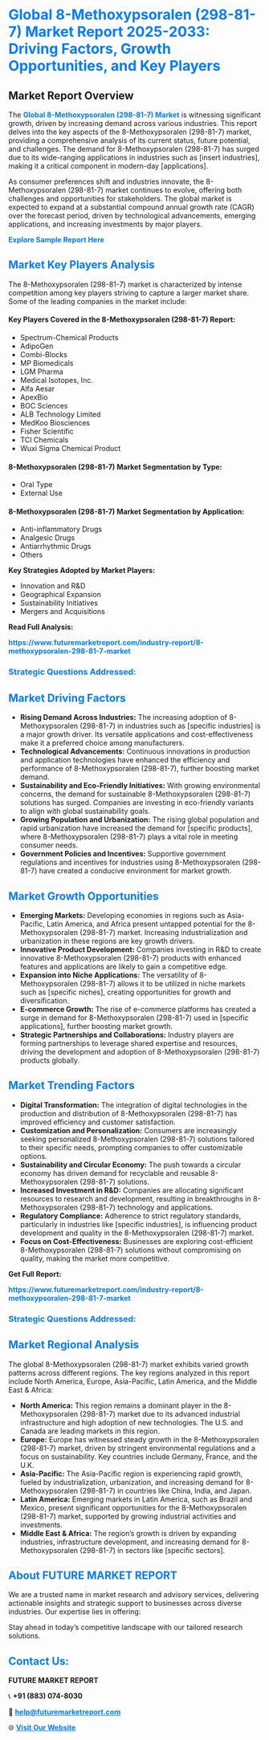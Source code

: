 <h1 style="color: #007BFF;">Global 8-Methoxypsoralen (298-81-7) Market Report 2025-2033: Driving Factors, Growth Opportunities, and Key Players</h1>

<section id="overview">
<h2>Market Report Overview</h2>
<p>The <a href="https://www.futuremarketreport.com/industry-report/8-methoxypsoralen-298-81-7-market" style="color: #007BFF; text-decoration: none;"><strong>Global 8-Methoxypsoralen (298-81-7) Market</strong></a> is witnessing significant growth, driven by increasing demand across various industries. This report delves into the key aspects of the 8-Methoxypsoralen (298-81-7) market, providing a comprehensive analysis of its current status, future potential, and challenges. The demand for 8-Methoxypsoralen (298-81-7) has surged due to its wide-ranging applications in industries such as [insert industries], making it a critical component in modern-day [applications].</p>
<p>As consumer preferences shift and industries innovate, the 8-Methoxypsoralen (298-81-7) market continues to evolve, offering both challenges and opportunities for stakeholders. The global market is expected to expand at a substantial compound annual growth rate (CAGR) over the forecast period, driven by technological advancements, emerging applications, and increasing investments by major players.</p>
</section>

<section id="overview">
<p><a href="https://www.futuremarketreport.com/request-sample/reportId=59473" style="color: #007BFF; text-decoration: none;"><strong>Explore Sample Report Here</strong></a></p>
</section>

<section id="key-players">
<h2 style="color: #007BFF;">Market Key Players Analysis</h2>
<p>The 8-Methoxypsoralen (298-81-7) market is characterized by intense competition among key players striving to capture a larger market share. Some of the leading companies in the market include:</p>
<h4>Key Players Covered in the 8-Methoxypsoralen (298-81-7) Report:</h4>
<ul><li>Spectrum-Chemical Products</li><li>AdipoGen</li><li>Combi-Blocks</li><li>MP Biomedicals</li><li>LGM Pharma</li><li>Medical Isotopes, Inc.</li><li>Alfa Aesar</li><li>ApexBio</li><li>BOC Sciences</li><li>ALB Technology Limited</li><li>MedKoo Biosciences</li><li>Fisher Scientific</li><li>TCI Chemicals</li><li>Wuxi Sigma Chemical Product</li></ul>
<h4>8-Methoxypsoralen (298-81-7) Market Segmentation by Type:</h4>
<ul><li>Oral Type</li><li>External Use</li></ul>

<h4>8-Methoxypsoralen (298-81-7) Market Segmentation by Application:</h4>
<ul><li>Anti-inflammatory Drugs</li><li>Analgesic Drugs</li><li>Antiarrhythmic Drugs</li><li>Others</li></ul>
<p><strong>Key Strategies Adopted by Market Players:</strong></p>
<ul>
<li>Innovation and R&D</li>
<li>Geographical Expansion</li>
<li>Sustainability Initiatives</li>
<li>Mergers and Acquisitions</li>
</ul>
</section>

<section>
<p><strong>Read Full Analysis: </strong></p><a href="https://www.futuremarketreport.com/industry-report/8-methoxypsoralen-298-81-7-market" style="color: #007BFF; text-decoration: none;"><strong>https://www.futuremarketreport.com/industry-report/8-methoxypsoralen-298-81-7-market</strong></a>
<h3 style="color: #007BFF;">Strategic Questions Addressed:</h3>
</section>

<section id="driving-factors">
<h2 style="color: #007BFF;">Market Driving Factors</h2>
<ul>
<li><strong>Rising Demand Across Industries:</strong> The increasing adoption of 8-Methoxypsoralen (298-81-7) in industries such as [specific industries] is a major growth driver. Its versatile applications and cost-effectiveness make it a preferred choice among manufacturers.</li>
<li><strong>Technological Advancements:</strong> Continuous innovations in production and application technologies have enhanced the efficiency and performance of 8-Methoxypsoralen (298-81-7), further boosting market demand.</li>
<li><strong>Sustainability and Eco-Friendly Initiatives:</strong> With growing environmental concerns, the demand for sustainable 8-Methoxypsoralen (298-81-7) solutions has surged. Companies are investing in eco-friendly variants to align with global sustainability goals.</li>
<li><strong>Growing Population and Urbanization:</strong> The rising global population and rapid urbanization have increased the demand for [specific products], where 8-Methoxypsoralen (298-81-7) plays a vital role in meeting consumer needs.</li>
<li><strong>Government Policies and Incentives:</strong> Supportive government regulations and incentives for industries using 8-Methoxypsoralen (298-81-7) have created a conducive environment for market growth.</li>
</ul>
</section>

<section id="growth-opportunities">
<h2 style="color: #007BFF;">Market Growth Opportunities</h2>
<ul>
<li><strong>Emerging Markets:</strong> Developing economies in regions such as Asia-Pacific, Latin America, and Africa present untapped potential for the 8-Methoxypsoralen (298-81-7) market. Increasing industrialization and urbanization in these regions are key growth drivers.</li>
<li><strong>Innovative Product Development:</strong> Companies investing in R&D to create innovative 8-Methoxypsoralen (298-81-7) products with enhanced features and applications are likely to gain a competitive edge.</li>
<li><strong>Expansion into Niche Applications:</strong> The versatility of 8-Methoxypsoralen (298-81-7) allows it to be utilized in niche markets such as [specific niches], creating opportunities for growth and diversification.</li>
<li><strong>E-commerce Growth:</strong> The rise of e-commerce platforms has created a surge in demand for 8-Methoxypsoralen (298-81-7) used in [specific applications], further boosting market growth.</li>
<li><strong>Strategic Partnerships and Collaborations:</strong> Industry players are forming partnerships to leverage shared expertise and resources, driving the development and adoption of 8-Methoxypsoralen (298-81-7) products globally.</li>
</ul>
</section>

<section id="trending-factors">
<h2 style="color: #007BFF;">Market Trending Factors</h2>
<ul>
<li><strong>Digital Transformation:</strong> The integration of digital technologies in the production and distribution of 8-Methoxypsoralen (298-81-7) has improved efficiency and customer satisfaction.</li>
<li><strong>Customization and Personalization:</strong> Consumers are increasingly seeking personalized 8-Methoxypsoralen (298-81-7) solutions tailored to their specific needs, prompting companies to offer customizable options.</li>
<li><strong>Sustainability and Circular Economy:</strong> The push towards a circular economy has driven demand for recyclable and reusable 8-Methoxypsoralen (298-81-7) solutions.</li>
<li><strong>Increased Investment in R&D:</strong> Companies are allocating significant resources to research and development, resulting in breakthroughs in 8-Methoxypsoralen (298-81-7) technology and applications.</li>
<li><strong>Regulatory Compliance:</strong> Adherence to strict regulatory standards, particularly in industries like [specific industries], is influencing product development and quality in the 8-Methoxypsoralen (298-81-7) market.</li>
<li><strong>Focus on Cost-Effectiveness:</strong> Businesses are exploring cost-efficient 8-Methoxypsoralen (298-81-7) solutions without compromising on quality, making the market more competitive.</li>
</ul>
</section>

<section>
<p><strong>Get Full Report: </strong></p><a href="https://www.futuremarketreport.com/industry-report/8-methoxypsoralen-298-81-7-market" style="color: #007BFF; text-decoration: none;"><strong>https://www.futuremarketreport.com/industry-report/8-methoxypsoralen-298-81-7-market</strong></a>
<h3 style="color: #007BFF;">Strategic Questions Addressed:</h3>
</section>


<section id="regional-analysis">
<h2 style="color: #007BFF;">Market Regional Analysis</h2>
<p>The global 8-Methoxypsoralen (298-81-7) market exhibits varied growth patterns across different regions. The key regions analyzed in this report include North America, Europe, Asia-Pacific, Latin America, and the Middle East & Africa:</p>
<ul>
<li><strong>North America:</strong> This region remains a dominant player in the 8-Methoxypsoralen (298-81-7) market due to its advanced industrial infrastructure and high adoption of new technologies. The U.S. and Canada are leading markets in this region.</li>
<li><strong>Europe:</strong> Europe has witnessed steady growth in the 8-Methoxypsoralen (298-81-7) market, driven by stringent environmental regulations and a focus on sustainability. Key countries include Germany, France, and the U.K.</li>
<li><strong>Asia-Pacific:</strong> The Asia-Pacific region is experiencing rapid growth, fueled by industrialization, urbanization, and increasing demand for 8-Methoxypsoralen (298-81-7) in countries like China, India, and Japan.</li>
<li><strong>Latin America:</strong> Emerging markets in Latin America, such as Brazil and Mexico, present significant opportunities for the 8-Methoxypsoralen (298-81-7) market, supported by growing industrial activities and investments.</li>
<li><strong>Middle East & Africa:</strong> The region’s growth is driven by expanding industries, infrastructure development, and increasing demand for 8-Methoxypsoralen (298-81-7) in sectors like [specific sectors].</li>
</ul>
</section>

<footer>
<h2 style="color: #007BFF;">About FUTURE MARKET REPORT</h2>
<p>We are a trusted name in market research and advisory services, delivering actionable insights and strategic support to businesses across diverse industries. Our expertise lies in offering:</p>

<p>Stay ahead in today’s competitive landscape with our tailored research solutions.</p>

<h2 style="color: #007BFF;">Contact Us:</h2>
<p><strong>FUTURE MARKET REPORT</strong></p>
<p>📞 <strong>+91 (883) 074-8030</strong></p>
<p>📧 <strong><a href="mailto:help@futuremarketreport.com" style="color: #007BFF;">help@futuremarketreport.com</a></strong></p>
<p>🌐 <strong><a href="https://www.futuremarketreport.com/" style="color: #007BFF;">Visit Our Website</a></strong></p>
</footer>